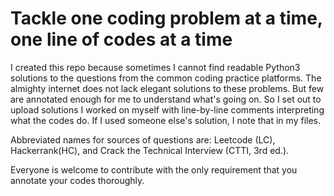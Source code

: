 # Tackle one coding problem at a time, one line of codes at a time
I created this repo because sometimes I cannot find readable Python3 solutions to the questions from the common coding practice platforms. The almighty internet does not lack elegant solutions to these problems. But few are annotated enough for me to understand what's going on. So I set out to upload solutions I worked on myself with line-by-line comments interpreting what the codes do. If I used someone else's solution, I note that in my files.


Abbreviated names for sources of questions are: Leetcode (LC), Hackerrank(HC), and Crack the Technical Interview (CTTI, 3rd ed.).

Everyone is welcome to contribute with the only requirement that you annotate your codes thoroughly.
